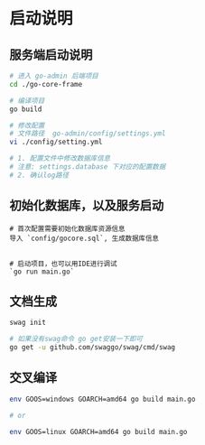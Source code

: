 # 启动说明

## 服务端启动说明

```bash
# 进入 go-admin 后端项目
cd ./go-core-frame

# 编译项目
go build

# 修改配置 
# 文件路径  go-admin/config/settings.yml
vi ./config/setting.yml 

# 1. 配置文件中修改数据库信息 
# 注意: settings.database 下对应的配置数据
# 2. 确认log路径
```

## 初始化数据库，以及服务启动
```
# 首次配置需要初始化数据库资源信息
导入 `config/gocore.sql`, 生成数据库信息


# 启动项目，也可以用IDE进行调试
`go run main.go`

```

## 文档生成

```bash
swag init  

# 如果没有swag命令 go get安装一下即可
go get -u github.com/swaggo/swag/cmd/swag
```

## 交叉编译
```bash
env GOOS=windows GOARCH=amd64 go build main.go

# or

env GOOS=linux GOARCH=amd64 go build main.go
```